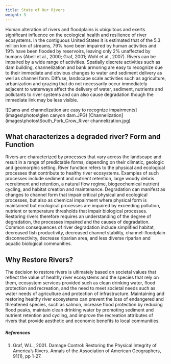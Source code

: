 ```yaml
---
title: State of Our Rivers
weight: 3
---
```


Human alteration of rivers and floodplains is ubiquitous and exerts significant influence on the ecological health and resilience of river ecosystems. In the contiguous United States it is estimated that of the 5.3 million km of streams, 79% have been impaired by human activities and 19% have been flooded by reservoirs, leaving only 2% unaffected by humans (Abell et al., 2000; Graf, 2001; Wohl et al., 2007). Rivers can be impaired by a wide range of activities. Spatially discrete activities such as dam building, channelization and bank armoring are easy to recognize due to their immediate and obvious changes to water and sediment delivery as well as channel form. Diffuse, landscape scale activities such as agriculture, urbanization and grazing that do not necessarily occur immediately adjacent to waterways affect the delivery of water, sediment, nutrients and pollutants to river systems and can also cause degradation though the immediate link may be less visible.

![Dams and channelization are easy to recognize impairments](images\photos\glen canyon dam.JPG)<!-- the ! before the brackets means it doesn't show up, no ! means it will behave as a link.--> [Channelization](images\photos\South_Fork_Crow_River channelization.jpg)

## What characterizes a degraded river? Form and Function ##
Rivers are characterized by processes that vary across the landscape and result in a range of predictable forms, depending on their climatic, geologic and geomorphic setting. River function refers to the physical and ecological processes that contribute to healthy river ecosystems. Examples of such processes include sediment and nutrient retention, large woody debris recruitment and retention, a natural flow regime, biogeochemical nutrient cycling, and habitat creation and maintenance. Degradation can manifest as changes to channel form that impair critical physical and ecological processes, but also as chemical impairment where physical form is maintained but ecological processes are impaired by exceeding pollution, nutrient or temperature thresholds that impair biological processes. Restoring rivers therefore requires an understanding of the degree of degradation, the processes impaired and the causes of degradation. Common consequences of river degradation include simplified habitat, decreased fish productivity, decreased channel stability, channel-floodplain disconnectivity, decrease riparian area, and less diverse riparian and aquatic biological communities.

## Why Restore Rivers? ##
The decision to restore rivers is ultimately based on societal values that reflect the value of healthy river ecosystems and the species that rely on them, ecosystem services provided such as clean drinking water, flood protection and recreation, and the need to meet societal needs such as water needs of agriculture and protection of infrastructure. Maintaining and restoring healthy river ecosystems can prevent the loss of endangered and threatened species, such as salmon, increase flood protection by reducing flood peaks, maintain clean drinking water by promoting sediment and nutrient retention and cycling, and improve the recreation attributes of rivers that provide aesthetic and economic benefits to local communities.

##### References #####
1. Graf, W.L., 2001. Damage Control: Restoring the Physical Integrity of America’s Rivers. Annals of the Association of American Geographers, 91(1), pp 1-27.
